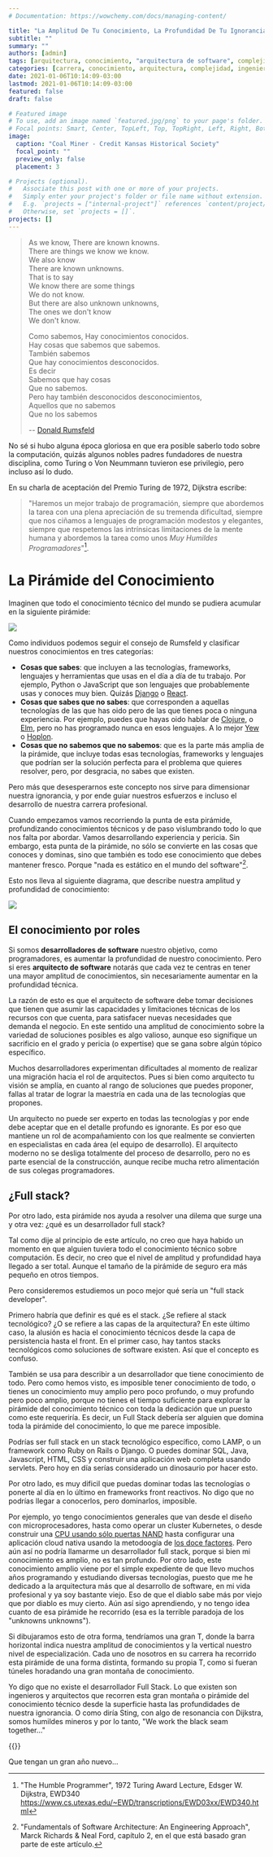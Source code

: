 ```yaml
---
# Documentation: https://wowchemy.com/docs/managing-content/

title: "La Amplitud De Tu Conocimiento, La Profundidad De Tu Ignorancia"
subtitle: ""
summary: ""
authors: [admin]
tags: [arquitectura, conocimiento, "arquitectura de software", complejidad, "ingeniería de software", programación]
categories: [carrera, conocimiento, arquitectura, complejidad, ingeniería]
date: 2021-01-06T10:14:09-03:00
lastmod: 2021-01-06T10:14:09-03:00
featured: false
draft: false

# Featured image
# To use, add an image named `featured.jpg/png` to your page's folder.
# Focal points: Smart, Center, TopLeft, Top, TopRight, Left, Right, BottomLeft, Bottom, BottomRight.
image:
  caption: "Coal Miner - Credit Kansas Historical Society"
  focal_point: ""
  preview_only: false
  placement: 3

# Projects (optional).
#   Associate this post with one or more of your projects.
#   Simply enter your project's folder or file name without extension.
#   E.g. `projects = ["internal-project"]` references `content/project/deep-learning/index.md`.
#   Otherwise, set `projects = []`.
projects: []
---
```


> As we know, There are known knowns.\
> There are things we know we know.\
> We also know\
> There are known unknowns.\
> That is to say\
> We know there are some things\
> We do not know.\
> But there are also unknown unknowns,\
> The ones we don\'t know\
> We don\'t know.
>
> Como sabemos, Hay conocimientos conocidos.\
> Hay cosas que sabemos que sabemos.\
> También sabemos\
> Que hay conocimientos desconocidos.\
> Es decir\
> Sabemos que hay cosas\
> Que no sabemos.\
> Pero hay también desconocidos desconocimientos,\
> Aquellos que no sabemos\
> Que no los sabemos
>
> -- [Donald Rumsfeld](http://www.slate.com/id/2081042/)

No sé si hubo alguna época gloriosa en que era posible saberlo todo sobre la computación, quizás algunos nobles padres fundadores de nuestra disciplina, como Turing o Von Neummann tuvieron ese privilegio, pero incluso así lo dudo.

En su charla de aceptación del Premio Turing de 1972, Dijkstra escribe:

> "Haremos un mejor trabajo de programación, siempre que abordemos la tarea con una plena apreciación de su tremenda dificultad, siempre que nos ciñamos a lenguajes de programación modestos y elegantes, siempre que respetemos las intrínsicas limitaciones de la mente humana y abordemos la tarea como unos *Muy Humildes Programadores*"[^1].

# La Pirámide del Conocimiento 

Imaginen que todo el conocimiento técnico del mundo se pudiera acumular en la siguiente pirámide:

![](piramide1.png)

Como individuos podemos seguir el consejo de Rumsfeld y clasificar nuestros conocimientos en tres categorías:

- **Cosas que sabes**: que incluyen a las tecnologías, frameworks, lenguajes y herramientas que usas en el día a día de tu trabajo. Por ejemplo, Python o JavaScript que son lenguajes que probablemente usas y conoces muy bien. Quizás [Django](https://www.djangoproject.com) o [React](https://reactjs.org).
- **Cosas que sabes que no sabes**: que corresponden a aquellas tecnologías de las que has oido pero de las que tienes poca o ninguna experiencia. Por ejemplo, puedes que hayas oido hablar de [Clojure](https://clojure.org), o [Elm](https://elm-lang.org), pero no has programado nunca en esos lenguajes. A lo mejor [Yew](https://yew.rs/docs/en/) o [Hoplon](https://hoplon.io).
- **Cosas que no sabemos que no sabemos**: que es la parte más amplia de la pirámide, que incluye todas esas tecnologías, frameworks y lenguajes que podrían ser la solución perfecta para el problema que quieres resolver, pero, por desgracia, no sabes que existen.

Pero más que desesperarnos este concepto nos sirve para dimensionar nuestra ignorancia, y por ende guiar nuestros esfuerzos e incluso el desarrollo de nuestra carrera profesional.

Cuando empezamos vamos recorriendo la punta de esta pirámide, profundizando conocimientos técnicos y de paso vislumbrando todo lo que nos falta por abordar. Vamos desarrollando experiencia y pericia. Sin embargo, esta punta de la pirámide, no sólo se convierte en las cosas que conoces y dominas, sino que también es todo ese conocimiento que debes mantener fresco. Porque "nada es estático en el mundo del software"[^2].

Esto nos lleva al siguiente diagrama, que describe nuestra amplitud y profundidad de conocimiento:

![](piramide2.png)

## El conocimiento por roles

Si somos **desarrolladores de software** nuestro objetivo, como programadores, es aumentar la profundidad de nuestro conocimiento. Pero si eres **arquitecto de software** notarás que cada vez te centras en tener una mayor amplitud de conocimientos, sin necesariamente aumentar en la profundidad técnica. 

La razón de esto es que el arquitecto de software debe tomar decisiones que tienen que asumir las capacidades y limitaciones técnicas de los recursos con que cuenta, para satisfacer nuevas necesidades que demanda el negocio. En este sentido una amplitud de conocimiento sobre la variedad de soluciones posibles es algo valioso, aunque eso signifique un sacrificio en el grado y pericia (o expertise) que se gana sobre algún tópico específico.

Muchos desarrolladores experimentan dificultades al momento de realizar una migración hacia el rol de arquitectos. Pues si bien como arquitecto tu visión se amplía, en cuanto al rango de soluciones que puedes proponer, fallas al tratar de lograr la maestría en cada una de las tecnologías que propones. 

Un arquitecto no puede ser experto en todas las tecnologías y por ende debe aceptar que en el detalle profundo es ignorante. Es por eso que mantiene un rol de acompañamiento con los que realmente se convierten en especialistas en cada área (el equipo de desarrollo). El arquitecto moderno no se desliga totalmente del proceso de desarrollo, pero no es parte esencial de la construcción, aunque recibe mucha retro alimentación de sus colegas programadores.

## ¿Full stack?

Por otro lado, esta pirámide nos ayuda a resolver una dilema que surge una y otra vez: ¿qué es un desarrollador full stack?

Tal como dije al principio de este artículo, no creo que haya habido un momento en que alguien tuviera todo el conocimiento técnico sobre computación. Es decir, no creo que el nivel de amplitud y profundidad haya llegado a ser total. Aunque el tamaño de la pirámide de seguro era más pequeño en otros tiempos.

Pero consideremos estudiemos un poco mejor qué sería un "full stack developer". 

Primero habría que definir es qué es el stack. ¿Se refiere al stack tecnológico? ¿O se refiere a las capas de la arquitectura? En este último caso, la alusión es hacia el conocimiento técnicos desde la capa de persistencia hasta el front. En el primer caso, hay tantos stacks tecnológicos como soluciones de software existen.
Así que el concepto es confuso. 

También se usa para describir a un desarrollador que tiene conocimiento de todo.
Pero como hemos visto, es imposible tener conocimiento de todo, o tienes un conocimiento muy amplio pero poco profundo, o muy profundo pero poco amplio, porque no tienes el tiempo suficiente para explorar la pirámide del conocimiento técnico con toda la dedicación que un puesto como este requeriría. 
Es decir, un Full Stack debería ser alguien que domina toda la pirámide del conocimiento, lo que me parece imposible.

Podrías ser full stack en un stack tecnológico específico, como LAMP, o un framework como Ruby on Rails o Django. O puedes dominar SQL, Java, Javascript, HTML, CSS y construir una aplicación web completa usando servlets. Pero hoy en día serías considerado un dinosaurio por hacer esto.

Por otro lado, es muy dificil que puedas dominar todas las tecnologías o ponerte al día en lo último en frameworks front reactivos. No digo que no podrías llegar a conocerlos, pero dominarlos, imposible.

Por ejemplo, yo tengo conocimientos generales que van desde el diseño con microprocesadores, hasta como operar un cluster Kubernetes, o desde construir una [CPU  usando sólo puertas NAND](https://www.programando.org/blog/2013/06/01/desafio-junio-codigo-de-maquina/) hasta configurar una aplicación cloud nativa usando la metodoogía de [los doce factores](https://12factor.net/). Pero aún así no podría llamarme un desarrollador full stack, porque si bien mi conocimiento es amplio, no es tan profundo. Por otro lado, este conocimiento amplio viene por el simple expediente de que llevo muchos años programando y estudiando diversas tecnologías, puesto que me he dedicado a la arquitectura más que al desarrollo de software, en mi vida profesional y ya soy bastante viejo. Eso de que el diablo sabe más por viejo que por diablo es muy cierto. Aún así sigo aprendiendo, y no tengo idea cuanto de esa pirámide he recorrido (esa es la terrible paradoja de los "unknowns unknowns").

Si dibujaramos esto de otra forma, tendríamos una gran T, donde la barra horizontal indica nuestra amplitud de conocimientos y la vertical nuestro nivel de especialización.
Cada uno de nosotros en su carrera ha recorrido esta pirámide de una forma distinta, formando su propia T, como si fueran túneles horadando una gran montaña de conocimiento. 

Yo digo que no existe el desarrollador Full Stack. Lo que existen son ingenieros y arquitectos que recorren esta gran montaña o pirámide del conocimiento técnico desde la superficie hasta las profundidades de nuestra ignorancia. O como diría Sting, con algo de resonancia con Dijkstra, somos humildes mineros y por lo tanto, "We work the black seam together..."

{{<youtube s4CQJTGw72I>}}

Que tengan un gran año nuevo...





[^1]: "The Humble Programmer", 1972 Turing Award Lecture, Edsger W. Dijkstra, EWD340 https://www.cs.utexas.edu/~EWD/transcriptions/EWD03xx/EWD340.html
[^2]: "Fundamentals of Software Architecture: An Engineering Approach",  Marck Richards & Neal Ford, capítulo 2, en el que está basado gran parte de este artículo.
